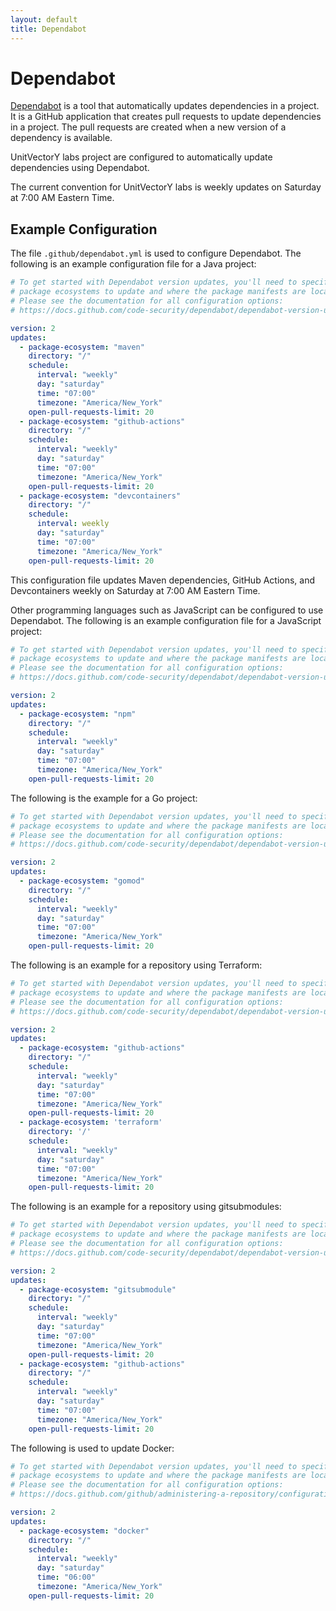 ```yaml
---
layout: default
title: Dependabot
---
```


# Dependabot

[Dependabot](https://docs.github.com/en/code-security/dependabot) is a tool that automatically updates dependencies in a project.  It is a GitHub application that creates pull requests to update dependencies in a project.  The pull requests are created when a new version of a dependency is available.

UnitVectorY labs project are configured to automatically update dependencies using Dependabot.

The current convention for UnitVectorY labs is weekly updates on Saturday at 7:00 AM Eastern Time.

## Example Configuration

The file `.github/dependabot.yml` is used to configure Dependabot.  The following is an example configuration file for a Java project:

```yaml
# To get started with Dependabot version updates, you'll need to specify which
# package ecosystems to update and where the package manifests are located.
# Please see the documentation for all configuration options:
# https://docs.github.com/code-security/dependabot/dependabot-version-updates/configuration-options-for-the-dependabot.yml-file

version: 2
updates:
  - package-ecosystem: "maven"
    directory: "/"
    schedule:
      interval: "weekly"
      day: "saturday"
      time: "07:00"
      timezone: "America/New_York"
    open-pull-requests-limit: 20
  - package-ecosystem: "github-actions"
    directory: "/"
    schedule:
      interval: "weekly"
      day: "saturday"
      time: "07:00"
      timezone: "America/New_York"
    open-pull-requests-limit: 20
  - package-ecosystem: "devcontainers"
    directory: "/"
    schedule:
      interval: weekly
      day: "saturday"
      time: "07:00"
      timezone: "America/New_York"
    open-pull-requests-limit: 20
```

This configuration file updates Maven dependencies, GitHub Actions, and Devcontainers weekly on Saturday at 7:00 AM Eastern Time.

Other programming languages such as JavaScript can be configured to use Dependabot.  The following is an example configuration file for a JavaScript project:

```yaml
# To get started with Dependabot version updates, you'll need to specify which
# package ecosystems to update and where the package manifests are located.
# Please see the documentation for all configuration options:
# https://docs.github.com/code-security/dependabot/dependabot-version-updates/configuration-options-for-the-dependabot.yml-file

version: 2
updates:
  - package-ecosystem: "npm"
    directory: "/"
    schedule:
      interval: "weekly"
      day: "saturday"
      time: "07:00"
      timezone: "America/New_York"
    open-pull-requests-limit: 20
```

The following is the example for a Go project:

```yaml
# To get started with Dependabot version updates, you'll need to specify which
# package ecosystems to update and where the package manifests are located.
# Please see the documentation for all configuration options:
# https://docs.github.com/code-security/dependabot/dependabot-version-updates/configuration-options-for-the-dependabot.yml-file

version: 2
updates:
  - package-ecosystem: "gomod"
    directory: "/"
    schedule:
      interval: "weekly"
      day: "saturday"
      time: "07:00"
      timezone: "America/New_York"
    open-pull-requests-limit: 20
```

The following is an example for a repository using Terraform:

```yaml
# To get started with Dependabot version updates, you'll need to specify which
# package ecosystems to update and where the package manifests are located.
# Please see the documentation for all configuration options:
# https://docs.github.com/code-security/dependabot/dependabot-version-updates/configuration-options-for-the-dependabot.yml-file

version: 2
updates:
  - package-ecosystem: "github-actions"
    directory: "/"
    schedule:
      interval: "weekly"
      day: "saturday"
      time: "07:00"
      timezone: "America/New_York"
    open-pull-requests-limit: 20
  - package-ecosystem: 'terraform'
    directory: '/'
    schedule:
      interval: "weekly"
      day: "saturday"
      time: "07:00"
      timezone: "America/New_York"
    open-pull-requests-limit: 20
```

The following is an example for a repository using gitsubmodules:

```yaml
# To get started with Dependabot version updates, you'll need to specify which
# package ecosystems to update and where the package manifests are located.
# Please see the documentation for all configuration options:
# https://docs.github.com/code-security/dependabot/dependabot-version-updates/configuration-options-for-the-dependabot.yml-file

version: 2
updates:
  - package-ecosystem: "gitsubmodule"
    directory: "/"
    schedule:
      interval: "weekly"
      day: "saturday"
      time: "07:00"
      timezone: "America/New_York"
    open-pull-requests-limit: 20
  - package-ecosystem: "github-actions"
    directory: "/"
    schedule:
      interval: "weekly"
      day: "saturday"
      time: "07:00"
      timezone: "America/New_York"
    open-pull-requests-limit: 20
```

The following is used to update Docker:

```yaml
# To get started with Dependabot version updates, you'll need to specify which
# package ecosystems to update and where the package manifests are located.
# Please see the documentation for all configuration options:
# https://docs.github.com/github/administering-a-repository/configuration-options-for-dependency-updates

version: 2
updates:
  - package-ecosystem: "docker"
    directory: "/"
    schedule:
      interval: "weekly"
      day: "saturday"
      time: "06:00"
      timezone: "America/New_York"
    open-pull-requests-limit: 20
```
